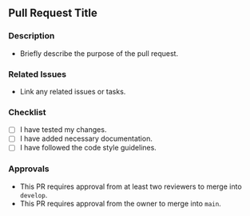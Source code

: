 ## Pull Request Title

### Description
- Briefly describe the purpose of the pull request.

### Related Issues
- Link any related issues or tasks.

### Checklist
- [ ] I have tested my changes.
- [ ] I have added necessary documentation.
- [ ] I have followed the code style guidelines.

### Approvals
- This PR requires approval from at least two reviewers to merge into `develop`.
- This PR requires approval from the owner to merge into `main`.

